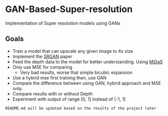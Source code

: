 # GAN-Based-Super-resolution
Implementation of Super resolution models using GANs

## Goals 

- Train a model that can upscale any given image to 4x size
- Implement the [SRGAN](https://arxiv.org/pdf/1609.04802) paper
- Feed the depth data to the model for better understanding. Using [MiDaS](https://pytorch.org/hub/intelisl_midas_v2/)
- Only use MSE for comparing
    -  Very bad results, worse that simple bicubic expansion
- Use a hybrid mse first training then, use GAN
- Compare the difference between using GAN, hybrid approach and MSE only.
- Compare results with or without Depth
- Experiment with output of range [0, 1] instead of [-1, 1]

`README.md will be updated based on the results of the project later`
